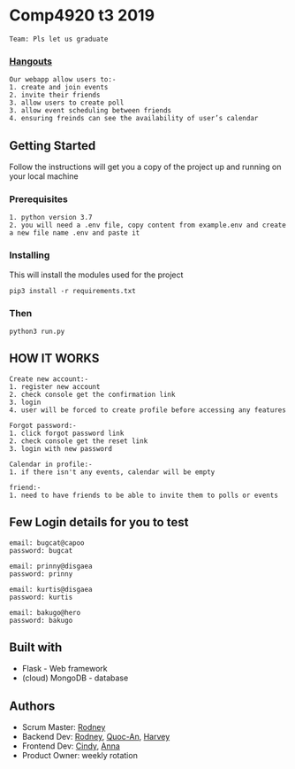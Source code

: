# Comp4920 t3 2019
```
Team: Pls let us graduate
```
### [Hangouts](https://github.com/lotnee/Comp4920)
```
Our webapp allow users to:-
1. create and join events
2. invite their friends 
3. allow users to create poll 
3. allow event scheduling between friends 
4. ensuring freinds can see the availability of user’s calendar
```
## Getting Started
Follow the instructions will get you a copy of the project up and running on your local machine
### Prerequisites
```
1. python version 3.7
2. you will need a .env file, copy content from example.env and create a new file name .env and paste it
```
### Installing
This will install the modules used for the project
```
pip3 install -r requirements.txt
```
### Then
```
python3 run.py
```
## HOW IT WORKS
```
Create new account:-
1. register new account
2. check console get the confirmation link
3. login
4. user will be forced to create profile before accessing any features

Forgot password:-
1. click forgot password link
2. check console get the reset link
3. login with new password

Calendar in profile:-
1. if there isn't any events, calendar will be empty

friend:-
1. need to have friends to be able to invite them to polls or events
```
## Few Login details for you to test
```
email: bugcat@capoo
password: bugcat

email: prinny@disgaea
password: prinny

email: kurtis@disgaea
password: kurtis

email: bakugo@hero
password: bakugo
```
## Built with
  - Flask - Web framework
  - (cloud) MongoDB - database

## Authors
  - Scrum Master: [Rodney] 
  - Backend Dev: [Rodney], [Quoc-An], [Harvey]
  - Frontend Dev: [Cindy], [Anna]
  - Product Owner: weekly rotation

[Rodney]: https://github.com/lotnee
[Quoc-An]: https://github.com/piescotch
[Harvey]: https://github.com/wickwickthedog
[Cindy]: https://github.com/xinyichen97
[Anna]: https://github.com/z5115212